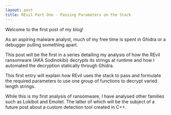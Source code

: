 ```yaml
---
layout: post
title: REvil Part One - Passing Parameters on the Stack
---
```


Welcome to the first post of my blog! 

As an aspiring malware analyst, much of my free time is spent in Ghidra or a debugger pulling something apart.

This post will be the first in a series detailing my analysis of how the REvil ransomware (AKA Sodinokibi) decrypts its strings at runtime and how I automated the decryption statically through Ghidra.

This first entry will explain how REvil uses the stack to pass and formulate the required parameters to use one group of functions to decrypt varied length strings. 

While this is my first analysis of ransomware, I have analysed other families such as Lokibot and Emotet. The latter of which will be the subject of a future post about a custom detection tool created in C++.



